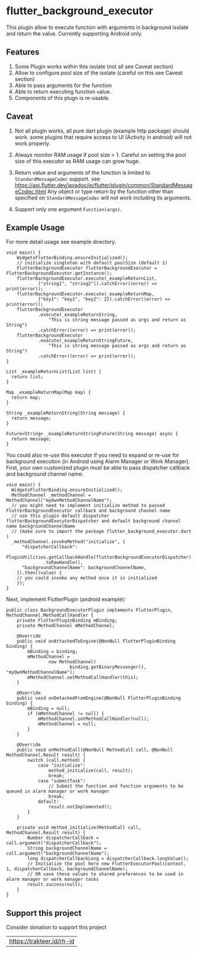 # flutter_background_executor

This plugin allow to execute function with arguments in background isolate and return the value.
Currently supporting Android only.

## Features
1. Some Plugin works within this isolate (not all see Caveat section)
2. Allow to configure pool size of the isolate (careful on this see Caveat section)
3. Able to pass arguments for the function
4. Able to return executing function value.
5. Components of this plugn is re-usable.

## Caveat
1. Not all plugin works, all pure dart plugin (example http package) should work.
some plugins that require access to UI (Activity in android) will not work properly.

2. Always monitor RAM usage if pool size > 1. Careful on setting the pool size of this executor as RAM usage can grow huge.

3. Return value and arguments of the function is limited to `StandardMessageCodec` support. see https://api.flutter.dev/javadoc/io/flutter/plugin/common/StandardMessageCodec.html
Any object or type return by the function other than specified on `StandardMessageCodec` will not work including its arguments.

4. Support only one argument `Function(args)`.

## Example Usage

For more detail usage see example directory.

```
void main() {
    WidgetsFlutterBinding.ensureInitialized();
    // initialize singleton with default poolSize (default 1)
    FlutterBackgroundExecutor flutterBackgroundExecutor = FlutterBackgroundExecutor.getInstance();
    flutterBackgroundExecutor.execute(_exampleReturnList,
            ["string1", "string2"]).catchError((error) => print(error));
    flutterBackgroundExecutor.execute(_exampleReturnMap,
            {"key1": "key1", "key2": 2}).catchError((error) => print(error));
    flutterBackgroundExecutor
            .execute(_exampleReturnString,
                "This is string message passed as args and return as String")
            .catchError((error) => print(error));
    flutterBackgroundExecutor
            .execute(_exampleReturnStringFuture,
                "This is string message passed as args and return as String")
            .catchError((error) => print(error));
}

List _exampleReturnList(List list) {
  return list;
}

Map _exampleReturnMap(Map map) {
  return map;
}

String _exampleReturnString(String message) {
  return message;
}

Future<String> _exampleReturnStringFuture(String message) async {
  return message;
}
```

You could also re-use this executor if you need to expand or re-use for background execution (in Android using Alarm Manager or Work Manager).
First, your own customized plugin must be able to pass dispatcher callback and background channel name:
```
void main() {
  WidgetsFlutterBinding.ensureInitialized();
  MethodChannel _methodChannel = MethodChannel("myOwnMethodChannelName");
  // you might need to implement initialize method to passed FlutterBackgroundExecutor callback and background channel name
  // use this plugin default dispatcher flutterBackgroundExecutorDispatcher and default background channel name backgroundChannelName
  // (make sure to import the package flutter_background_executor.dart )
  _methodChannel.invokeMethod("initialize", {
      "dispatcherCallback":
          PluginUtilities.getCallbackHandle(flutterBackgroundExecutorDispatcher)
              .toRawHandle(),
      "backgroundChannelName": backgroundChannelName,
    }).then((value) {
    // you could invoke any method once it is initialized
    });
}   
```
Next, implement FlutterPlugin (android example):
```
public class BackgroundExecutorPlugin implements FlutterPlugin, MethodChannel.MethodCallHandler {
    private FlutterPluginBinding mBinding;
    private MethodChannel mMethodChannel;

    @Override
    public void onAttachedToEngine(@NonNull FlutterPluginBinding binding) {
        mBinding = binding;
        mMethodChannel =
                new MethodChannel(
                        binding.getBinaryMessenger(), "myOwnMethodChannelName");
        mMethodChannel.setMethodCallHandler(this);
    }

    @Override
    public void onDetachedFromEngine(@NonNull FlutterPluginBinding binding) {
        mBinding = null;
        if (mMethodChannel != null) {
            mMethodChannel.setMethodCallHandler(null);
            mMethodChannel = null;
        }
    }

    @Override
    public void onMethodCall(@NonNull MethodCall call, @NonNull MethodChannel.Result result) {
        switch (call.method) {
            case "initialize":
                method_initialize(call, result);
                break;
            case "submitTask":
                // Submit the function and function arguments to be queued in alarm manager or work manager
                break;
            default:
                result.notImplemented();
        }
    }

    private void method_initialize(MethodCall call, MethodChannel.Result result) {
        Number dispatcherCallback = call.argument("dispatcherCallback");
        String backgroundChannelName = call.argument("backgroundChannelName");
        long dispatcherCallbackLong = dispatcherCallback.longValue();
        // Initialize the pool here new FlutterExecutorPool(context, 1, dispatcherCallback, backgroundChannelName);
        // OR save these values to shared preferences to be used in alarm manager or work manager tasks
        result.success(null);
    }
}

```

## Support this project
Consider donation to support this project
<table>
  <tr>
    <td><a href="https://trakteer.id/rh-id">https://trakteer.id/rh-id</a></td>
  </tr>
</table>
